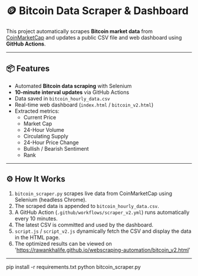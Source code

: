 # 🪙 Bitcoin Data Scraper & Dashboard

This project automatically scrapes **Bitcoin market data** from [CoinMarketCap](https://coinmarketcap.com/currencies/bitcoin/) and updates a public CSV file and web dashboard using **GitHub Actions**.

---

## 📦 Features
- Automated **Bitcoin data scraping** with Selenium  
- **10-minute interval updates** via GitHub Actions  
- Data saved in `bitcoin_hourly_data.csv`  
- Real-time web dashboard (`index.html` / `bitcoin_v2.html`)  
- Extracted metrics:
  - Current Price  
  - Market Cap  
  - 24-Hour Volume  
  - Circulating Supply  
  - 24-Hour Price Change  
  - Bullish / Bearish Sentiment  
  - Rank  

---

## ⚙️ How It Works
1. `bitcoin_scraper.py` scrapes live data from CoinMarketCap using Selenium (headless Chrome).  
2. The scraped data is appended to `bitcoin_hourly_data.csv`.  
3. A GitHub Action (`.github/workflows/scraper_v2.yml`) runs automatically every 10 minutes.  
4. The latest CSV is committed and used by the dashboard.  
5. `script.js` / `script_v2.js` dynamically fetch the CSV and display the data in the HTML page.
6. The optimized results can be viewed on 'https://rawankhalife.github.io/webscraping-automation/bitcoin_v2.html'

---
pip install -r requirements.txt
python bitcoin_scraper.py
